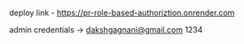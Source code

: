 deploy link - https://pr-role-based-authoriztion.onrender.com

admin credentials -> dakshgagnani@gmail.com
                     1234